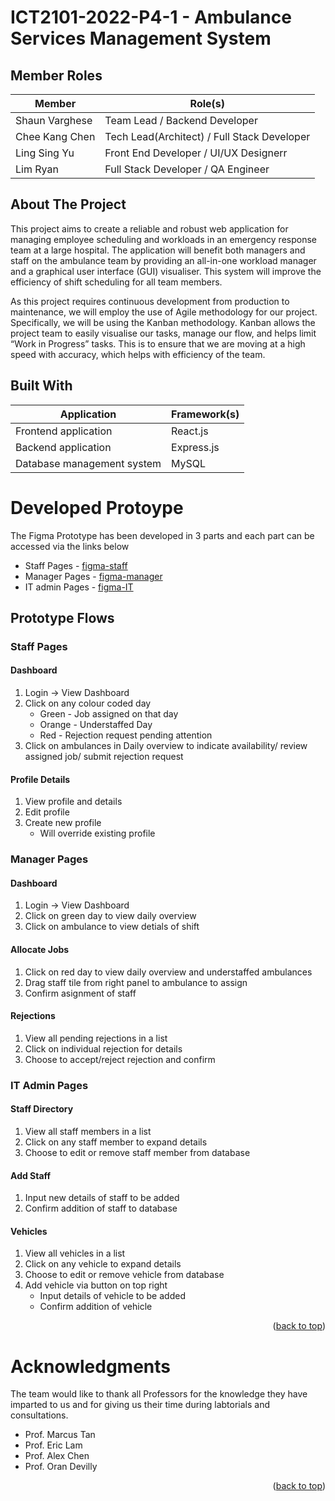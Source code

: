 <a name="readme-top"></a>

# ICT2101-2022-P4-1 - Ambulance Services Management System

## Member Roles

| Member         | Role(s)                                     |
| -------------- | ------------------------------------------- |
| Shaun Varghese | Team Lead / Backend Developer               |
| Chee Kang Chen | Tech Lead(Architect) / Full Stack Developer |
| Ling Sing Yu   | Front End Developer / UI/UX Designerr       |
| Lim Ryan       | Full Stack Developer / QA Engineer          |

<!-- ABOUT THE PROJECT -->

## About The Project

This project aims to create a reliable and robust web application for managing employee scheduling and workloads in an emergency response team at a large hospital. The application will benefit both managers and staff on the ambulance team by providing an all-in-one workload manager and a graphical user interface (GUI) visualiser. This system will improve the efficiency of shift scheduling for all team members.

As this project requires continuous development from production to maintenance, we will employ the use of Agile methodology for our project. Specifically, we will be using the Kanban methodology. Kanban allows the project team to easily visualise our tasks, manage our flow, and helps limit “Work in Progress” tasks. This is to ensure that we are moving at a high speed with accuracy, which helps with efficiency of the team.

<!-- <p align="right">(<a href="#readme-top">back to top</a>)</p> -->

## Built With

| Application                | Framework(s) |
| -------------------------- | ------------ |
| Frontend application       | React.js     |
| Backend application        | Express.js   |
| Database management system | MySQL        |

# Developed Protoype

The Figma Prototype has been developed in 3 parts and each part can be accessed via the links below

- []() Staff Pages - [figma-staff]
- []() Manager Pages - [figma-manager]
- []() IT admin Pages - [figma-IT]

## Prototype Flows

### Staff Pages

#### Dashboard

1. Login -> View Dashboard
2. Click on any colour coded day
   - Green - Job assigned on that day
   - Orange - Understaffed Day
   - Red - Rejection request pending attention
3. Click on ambulances in Daily overview to indicate availability/ review assigned job/ submit rejection request

#### Profile Details

1. View profile and details
2. Edit profile
3. Create new profile
   - Will override existing profile

### Manager Pages

#### Dashboard

1. Login -> View Dashboard
2. Click on green day to view daily overview
3. Click on ambulance to view detials of shift

#### Allocate Jobs

1. Click on red day to view daily overview and understaffed ambulances
2. Drag staff tile from right panel to ambulance to assign
3. Confirm asignment of staff

#### Rejections

1. View all pending rejections in a list
2. Click on individual rejection for details
3. Choose to accept/reject rejection and confirm

### IT Admin Pages

#### Staff Directory

1. View all staff members in a list
2. Click on any staff member to expand details
3. Choose to edit or remove staff member from database

#### Add Staff

1. Input new details of staff to be added
2. Confirm addition of staff to database

#### Vehicles

1. View all vehicles in a list
2. Click on any vehicle to expand details
3. Choose to edit or remove vehicle from database
4. Add vehicle via button on top right
   - Input details of vehicle to be added
   - Confirm addition of vehicle

<p align="right">(<a href="#readme-top">back to top</a>)</p>

# Acknowledgments

The team would like to thank all Professors for the knowledge they have imparted to us and for giving us their time during labtorials and consultations.

- []() Prof. Marcus Tan
- []() Prof. Eric Lam
- []() Prof. Alex Chen
- []() Prof. Oran Devilly

<p align="right">(<a href="#readme-top">back to top</a>)</p>

<!-- MARKDOWN LINKS & IMAGES -->
<!-- https://www.markdownguide.org/basic-syntax/#reference-style-links -->

[figma-staff]: https://www.figma.com/proto/4lI6XV0cZOifpHER3bquuG/WEEWOO?node-id=238%3A3574&scaling=min-zoom&page-id=5%3A765&starting-point-node-id=5%3A37025&show-proto-sidebar=1
[figma-manager]: https://www.figma.com/proto/4lI6XV0cZOifpHER3bquuG/WEEWOO?node-id=5%3A17869&scaling=min-zoom&page-id=0%3A1&starting-point-node-id=241%3A3068
[figma-it]: https://www.figma.com/proto/4lI6XV0cZOifpHER3bquuG/WEEWOO?node-id=30%3A6947&scaling=min-zoom&page-id=5%3A17270&starting-point-node-id=30%3A6947
